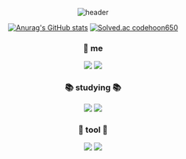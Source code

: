 <div align="center">

![header](https://capsule-render.vercel.app/api?type=wave&color=timeAuto&height=300&section=header&text=Welcome%20@hooni-git&fontSize=50)

[![Anurag's GitHub stats](https://github-readme-stats.vercel.app/api?username=hooni-git&show_icons=true&theme=gruvbox_light)](https://github.com/hooni-git/github-readme-stats) [![Solved.ac codehoon650](http://mazassumnida.wtf/api/v2/generate_badge?boj=codehoon650)](https://solved.ac/codehoon650)

### 🎤 me 
<a href="https://github.com/hooni-git"><img src="https://hits.seeyoufarm.com/api/count/incr/badge.svg?url=https%3A%2F%2Fgithub.com%2Fhooni-git&count_bg=%23555555&title_bg=%23555555&icon=github.svg&icon_color=%23E7E7E7&title=hits&edge_flat=false"/></a>  <img src="https://img.shields.io/badge/gmail-EA4335?style=flat-square&logo=Gmail&logoColor=white"/>

### 📚 studying 📚
<img src="https://img.shields.io/badge/python-3776AB?style=flat-square&logo=Python&logoColor=white"/>
<img src="https://img.shields.io/badge/C-A8B9CC?style=flat-square&logo=C&logoColor=white"/>
    
### 🔨 tool 🔨
<img src="https://img.shields.io/badge/visual studio code-007ACC?style=flat-square&logo=Visual Studio Code&logoColor=white"/> <img src="https://img.shields.io/badge/git-F05032?style=flat-square&logo=Git&logoColor=white"/>
</div>

